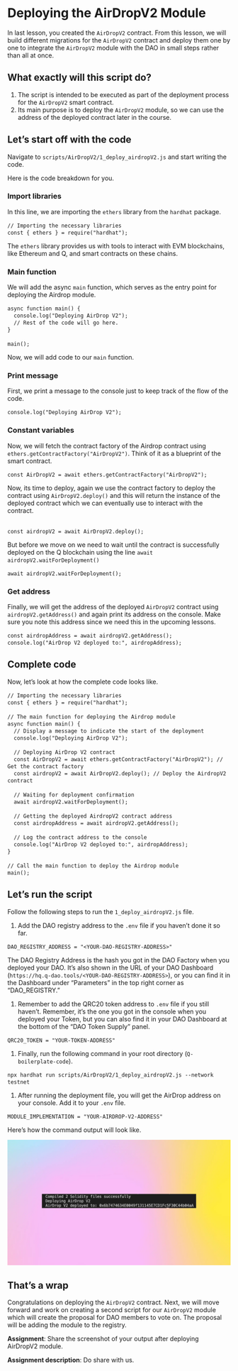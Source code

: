 # Deploying the AirDropV2 Module

In last lesson, you created the `AirDropV2` contract. From this lesson, we will build different migrations for the `AirDropV2` contract and deploy them one by one to integrate the `AirDropV2` module with the DAO in small steps rather than all at once.

## What exactly will this script do?

1. The script is intended to be executed as part of the deployment process for the `AirDropV2` smart contract.
2. Its main purpose is to deploy the `AirDropV2` module, so we can use the address of the deployed contract later in the course.

## Let’s start off with the code

Navigate to `scripts/AirDropV2/1_deploy_airdropV2.js` and start writing the code.

Here is the code breakdown for you.

### Import libraries

In this line, we are importing the `ethers` library from the `hardhat` package. 

```
// Importing the necessary libraries
const { ethers } = require("hardhat");
```

The `ethers` library provides us with tools to interact with EVM blockchains, like Ethereum and Q, and smart contracts on these chains. 

### Main function

We will add the async `main` function, which serves as the entry point for deploying the Airdrop module.

```
async function main() {
  console.log("Deploying AirDrop V2");
  // Rest of the code will go here.
}

main();
```

Now, we will add code to our `main` function.

### Print message

First, we print a message to the console just to keep track of the flow of the code.

```
console.log("Deploying AirDrop V2");
```

### Constant variables

Now, we will fetch the contract factory of the Airdrop contract using `ethers.getContractFactory("AirDropV2")`. Think of it as a blueprint of the smart contract.

```
const AirDropV2 = await ethers.getContractFactory("AirDropV2");
```

Now, its time to deploy, again we use the contract factory to deploy the contract using  `AirDropV2.deploy()` and this will return the instance of the deployed contract which we can eventually use to interact with the contract.

```

const airdropV2 = await AirDropV2.deploy(); 
```

But before we move on we need to wait until the contract is successfully deployed on the Q blockchain using the line `await airdropV2.waitForDeployment()`

```
await airdropV2.waitForDeployment();
```

### Get address

Finally, we will get the address of the deployed `AirDropV2` contract using `airdropV2.getAddress()` and again print its address on the console. Make sure you note this address since we need this in the upcoming lessons.

```
const airdropAddress = await airdropV2.getAddress();
console.log("AirDrop V2 deployed to:", airdropAddress);
```

## Complete code

Now, let’s look at how the complete code looks like.

```
// Importing the necessary libraries
const { ethers } = require("hardhat");

// The main function for deploying the Airdrop module
async function main() {
  // Display a message to indicate the start of the deployment
  console.log("Deploying AirDrop V2");

  // Deploying AirDrop V2 contract
  const AirDropV2 = await ethers.getContractFactory("AirDropV2"); // Get the contract factory
  const airdropV2 = await AirDropV2.deploy(); // Deploy the AirdropV2 contract

  // Waiting for deployment confirmation
  await airdropV2.waitForDeployment();

  // Getting the deployed AirdropV2 contract address
  const airdropAddress = await airdropV2.getAddress();

  // Log the contract address to the console
  console.log("AirDrop V2 deployed to:", airdropAddress);
}

// Call the main function to deploy the Airdrop module
main();
```

## Let’s run the script

Follow the following steps to run the `1_deploy_airdropV2.js` file.

1. Add the DAO registry address to the `.env` file if you haven’t done it so far. 

```
DAO_REGISTRY_ADDRESS = "<YOUR-DAO-REGISTRY-ADDRESS>"
```

The DAO Registry Address is the hash you got in the DAO Factory when you deployed your DAO. It’s also shown in the URL of your DAO Dashboard (`https://hq.q-dao.tools/<YOUR-DAO-REGISTRY-ADDRESS>`), or you can find it in the Dashboard under “Parameters” in the top right corner as “DAO_REGISTRY.”

1. Remember to add the QRC20 token address to `.env` file if you still haven’t. Remember, it’s the one you got in the console when you deployed your Token, but you can also find it in your DAO Dashboard at the bottom of the “DAO Token Supply” panel.

```
QRC20_TOKEN = "YOUR-TOKEN-ADDRESS"
```

1. Finally, run the following command in your root directory (`Q-boilerplate-code`).

```
npx hardhat run scripts/AirDropV2/1_deploy_airdropV2.js --network testnet
```

1. After running the deployment file, you will get the AirDrop address on your console. Add it to your `.env` file.

```
MODULE_IMPLEMENTATION = "YOUR-AIRDROP-V2-ADDRESS"
```

Here’s how the command output will look like.

![Frame 3560339 (5).webp](https://raw.githubusercontent.com/0xmetaschool/Learning-Projects/main/assests_for_all/assests_for_q/q-update/4.%20Adding%20the%20AirDrop%20Module%20as%20DAO%20Resource/2.%20Deploying%20the%20AirDropV2%20Module/Frame%203560339%20(5).webp)

## That’s a wrap

Congratulations on deploying the `AirDropV2` contract. Next, we will move forward and work on creating a second script for our `AirDropV2` module which will create the proposal for DAO members to vote on. The proposal will be adding the module to the registry.

**Assignment**: Share the screenshot of your output after deploying AirDropV2 module.

**Assignment description**: Do share with us.